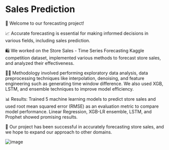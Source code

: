 # Sales Prediction
👋 Welcome to our forecasting project!

📈 Accurate forecasting is essential for making informed decisions in various fields, including sales prediction.

🛍️ We worked on the Store Sales - Time Series Forecasting Kaggle competition dataset, implemented various methods to forecast store sales, and analyzed their effectiveness.

👨‍💻 Methodology involved performing exploratory data analysis, data preprocessing techniques like interpolation, denoising, and feature engineering such as generating time window difference. We also used XGB, LSTM, and ensemble techniques to improve model efficiency.

📊 Results: Trained 5 machine learning models to predict store sales and used root mean squared error (RMSE) as an evaluation metric to compare model performance. Linear Regression, XGB-LR ensemble, LSTM, and Prophet showed promising results.

🎉 Our project has been successful in accurately forecasting store sales, and we hope to expand our approach to other domains.

![image]()
